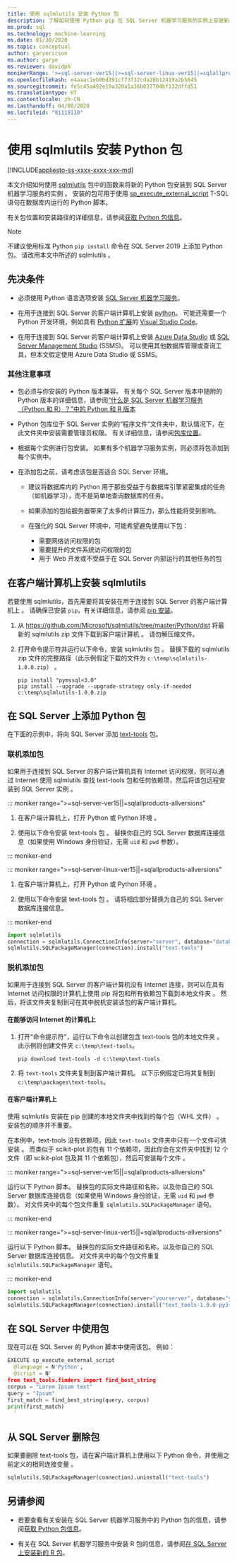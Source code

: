 ```yaml
---
title: 使用 sqlmlutils 安装 Python 包
description: 了解如何使用 Python pip 在 SQL Server 机器学习服务的实例上安装新的 Python 包。
ms.prod: sql
ms.technology: machine-learning
ms.date: 01/30/2020
ms.topic: conceptual
author: garyericson
ms.author: garye
ms.reviewer: davidph
monikerRange: '>=sql-server-ver15||>=sql-server-linux-ver15||=sqlallproducts-allversions'
ms.openlocfilehash: e4aaac1eb06d391cf73f32cda28b12419a2b5645
ms.sourcegitcommit: fe5c45a492e19a320a1a36b037704bf132dffd51
ms.translationtype: HT
ms.contentlocale: zh-CN
ms.lasthandoff: 04/08/2020
ms.locfileid: "81119110"
---
```

# <a name="install-python-packages-with-sqlmlutils"></a>使用 sqlmlutils 安装 Python 包

[!INCLUDE[appliesto-ss-xxxx-xxxx-xxx-md](../../includes/appliesto-ss-xxxx-xxxx-xxx-md.md)]

本文介绍如何使用 [sqlmlutils](https://github.com/Microsoft/sqlmlutils) 包中的函数来将新的 Python 包安装到 SQL Server 机器学习服务的实例  。 安装的包可用于使用 [sp_execute_external_script](https://docs.microsoft.com/sql/relational-databases/system-stored-procedures/sp-execute-external-script-transact-sql) T-SQL 语句在数据库内运行的 Python 脚本。

有关包位置和安装路径的详细信息，请参阅[获取 Python 包信息](../package-management/python-package-information.md)。

> [!NOTE]
> 不建议使用标准 Python `pip install` 命令在 SQL Server 2019 上添加 Python 包。 请改用本文中所述的 sqlmlutils  。

## <a name="prerequisites"></a>先决条件

+ 必须使用 Python 语言选项安装 [SQL Server 机器学习服务](../install/sql-machine-learning-services-windows-install.md)。

+ 在用于连接到 SQL Server 的客户端计算机上安装 [python](https://www.python.org/)。 可能还需要一个 Python 开发环境，例如具有 [Python 扩展](https://marketplace.visualstudio.com/items?itemName=ms-python.python)的 [Visual Studio Code](https://code.visualstudio.com/download)。 

+ 在用于连接到 SQL Server 的客户端计算机上安装 [Azure Data Studio](https://docs.microsoft.com/sql/azure-data-studio/what-is) 或 [SQL Server Management Studio](https://docs.microsoft.com/sql/ssms/sql-server-management-studio-ssms) (SSMS)。 可以使用其他数据库管理或查询工具，但本文假定使用 Azure Data Studio 或 SSMS。

### <a name="other-considerations"></a>其他注意事项

+ 包必须与你安装的 Python 版本兼容。 有关每个 SQL Server 版本中随附的 Python 版本的详细信息，请参阅[“什么是 SQL Server 机器学习服务（Python 和 R）？”中的 Python 和 R 版本](../what-is-sql-server-machine-learning.md#versions)

+ Python 包库位于 SQL Server 实例的“程序文件”文件夹中，默认情况下，在此文件夹中安装需要管理员权限。 有关详细信息，请参阅[包库位置](../package-management/python-package-information.md#default-python-library-location)。

+ 根据每个实例进行包安装。 如果有多个机器学习服务实例，则必须将包添加到每个实例中。

+ 在添加包之前，请考虑该包是否适合 SQL Server 环境。

  + 建议将数据库内的 Python 用于那些受益于与数据库引擎紧密集成的任务（如机器学习），而不是简单地查询数据库的任务。

  + 如果添加的包给服务器带来了太多的计算压力，那么性能将受到影响。

  + 在强化的 SQL Server 环境中，可能希望避免使用以下包：
    + 需要网络访问权限的包
    + 需要提升的文件系统访问权限的包
    + 用于 Web 开发或不受益于在 SQL Server 内部运行的其他任务的包

## <a name="install-sqlmlutils-on-the-client-computer"></a>在客户端计算机上安装 sqlmlutils

若要使用 sqlmlutils，首先需要将其安装在用于连接到 SQL Server 的客户端计算机上  。 请确保已安装 `pip`，有关详细信息，请参阅 [pip 安装](https://pip.pypa.io/en/stable/installing/)。

1. 从 https://github.com/Microsoft/sqlmlutils/tree/master/Python/dist 将最新的 sqlmlutils zip 文件下载到客户端计算机  。 请勿解压缩文件。

1. 打开命令提示符并运行以下命令，安装 sqlmlutils 包   。 替换下载的 sqlmlutils zip 文件的完整路径（此示例假定下载的文件为 `c:\temp\sqlmlutils-1.0.0.zip`）  。

   ```console
   pip install "pymssql<3.0"
   pip install --upgrade --upgrade-strategy only-if-needed c:\temp\sqlmlutils-1.0.0.zip
   ```

## <a name="add-a-python-package-on-sql-server"></a>在 SQL Server 上添加 Python 包

在下面的示例中，将向 SQL Server 添加 [text-tools](https://pypi.org/project/text-tools/) 包。

### <a name="add-the-package-online"></a>联机添加包

如果用于连接到 SQL Server 的客户端计算机具有 Internet 访问权限，则可以通过 Internet 使用 sqlmlutils 查找 text-tools 包和任何依赖项，然后将该包远程安装到 SQL Server 实例   。

::: moniker range=">=sql-server-ver15||=sqlallproducts-allversions"

1. 在客户端计算机上，打开 Python 或 Python 环境  。

1. 使用以下命令安装 text-tools 包  。 替换你自己的 SQL Server 数据库连接信息（如果使用 Windows 身份验证，无需 `uid` 和 `pwd` 参数）。

::: moniker-end

::: moniker range=">=sql-server-linux-ver15||=sqlallproducts-allversions"

1. 在客户端计算机上，打开 Python 或 Python 环境  。

1. 使用以下命令安装 text-tools 包  。 请将相应部分替换为自己的 SQL Server 数据库连接信息。

::: moniker-end

   ```python
   import sqlmlutils
   connection = sqlmlutils.ConnectionInfo(server="server", database="database", uid="username", pwd="password")
   sqlmlutils.SQLPackageManager(connection).install("text-tools")
   ```

### <a name="add-the-package-offline"></a>脱机添加包

如果用于连接到 SQL Server 的客户端计算机没有 Internet 连接，则可以在具有 Internet 访问权限的计算机上使用 pip 将包和所有依赖包下载到本地文件夹  。 然后，将该文件夹复制到可在其中脱机安装该包的客户端计算机。

#### <a name="on-a-computer-with-internet-access"></a>在能够访问 Internet 的计算机上

1. 打开“命令提示符”，运行以下命令以创建包含 text-tools 包的本地文件夹   。 此示例将创建文件夹 `c:\temp\text-tools`。

   ```console
   pip download text-tools -d c:\temp\text-tools
   ```

1. 将 `text-tools` 文件夹复制到客户端计算机。 以下示例假定已将其复制到 `c:\temp\packages\text-tools`。

#### <a name="on-the-client-computer"></a>在客户端计算机上

使用 sqlmlutils 安装在 pip 创建的本地文件夹中找到的每个包（WHL 文件）   。 安装包的顺序并不重要。

在本例中，text-tools 没有依赖项，因此 `text-tools` 文件夹中只有一个文件可供安装  。 而类似于 scikit-plot 的包有 11 个依赖项，因此你会在文件夹中找到 12 个文件（即 scikit-plot 包及其 11 个依赖包），然后可安装每个文件   。

::: moniker range=">=sql-server-ver15||=sqlallproducts-allversions"

运行以下 Python 脚本。 替换包的实际文件路径和名称，以及你自己的 SQL Server 数据库连接信息（如果使用 Windows 身份验证，无需 `uid` 和 `pwd` 参数）。 对文件夹中的每个包文件重复 `sqlmlutils.SQLPackageManager` 语句。

::: moniker-end

::: moniker range=">=sql-server-linux-ver15||=sqlallproducts-allversions"

运行以下 Python 脚本。 替换包的实际文件路径和名称，以及你自己的 SQL Server 数据库连接信息。 对文件夹中的每个包文件重复 `sqlmlutils.SQLPackageManager` 语句。

::: moniker-end

```python
import sqlmlutils
connection = sqlmlutils.ConnectionInfo(server="yourserver", database="yourdatabase", uid="username", pwd="password"))
sqlmlutils.SQLPackageManager(connection).install("text_tools-1.0.0-py3-none-any.whl")
```

## <a name="use-the-package-in-sql-server"></a>在 SQL Server 中使用包

现在可以在 SQL Server 的 Python 脚本中使用该包。 例如：

```python
EXECUTE sp_execute_external_script
  @language = N'Python',
  @script = N'
from text_tools.finders import find_best_string
corpus = "Lorem Ipsum text"
query = "Ipsum"
first_match = find_best_string(query, corpus)
print(first_match)
  '
```

## <a name="remove-the-package-from-sql-server"></a>从 SQL Server 删除包

如果要删除 text-tools 包，请在客户端计算机上使用以下 Python 命令，并使用之前定义的相同连接变量  。

```python
sqlmlutils.SQLPackageManager(connection).uninstall("text-tools")
```

## <a name="see-also"></a>另请参阅

+ 若要查看有关安装在 SQL Server 机器学习服务中的 Python 包的信息，请参阅[获取 Python 包信息](../package-management/python-package-information.md)。

+ 有关在 SQL Server 机器学习服务中安装 R 包的信息，请参阅[在 SQL Server 上安装新的 R 包](install-additional-r-packages-on-sql-server.md)。
